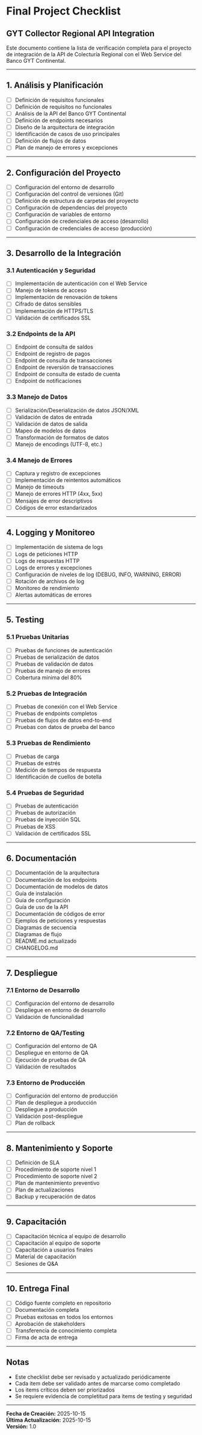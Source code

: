 # Final Project Checklist
## GYT Collector Regional API Integration

Este documento contiene la lista de verificación completa para el proyecto de integración de la API de Colecturía Regional con el Web Service del Banco GYT Continental.

---

## 1. Análisis y Planificación
- [ ] Definición de requisitos funcionales
- [ ] Definición de requisitos no funcionales
- [ ] Análisis de la API del Banco GYT Continental
- [ ] Definición de endpoints necesarios
- [ ] Diseño de la arquitectura de integración
- [ ] Identificación de casos de uso principales
- [ ] Definición de flujos de datos
- [ ] Plan de manejo de errores y excepciones

---

## 2. Configuración del Proyecto
- [ ] Configuración del entorno de desarrollo
- [ ] Configuración del control de versiones (Git)
- [ ] Definición de estructura de carpetas del proyecto
- [ ] Configuración de dependencias del proyecto
- [ ] Configuración de variables de entorno
- [ ] Configuración de credenciales de acceso (desarrollo)
- [ ] Configuración de credenciales de acceso (producción)

---

## 3. Desarrollo de la Integración
### 3.1 Autenticación y Seguridad
- [ ] Implementación de autenticación con el Web Service
- [ ] Manejo de tokens de acceso
- [ ] Implementación de renovación de tokens
- [ ] Cifrado de datos sensibles
- [ ] Implementación de HTTPS/TLS
- [ ] Validación de certificados SSL

### 3.2 Endpoints de la API
- [ ] Endpoint de consulta de saldos
- [ ] Endpoint de registro de pagos
- [ ] Endpoint de consulta de transacciones
- [ ] Endpoint de reversión de transacciones
- [ ] Endpoint de consulta de estado de cuenta
- [ ] Endpoint de notificaciones

### 3.3 Manejo de Datos
- [ ] Serialización/Deserialización de datos JSON/XML
- [ ] Validación de datos de entrada
- [ ] Validación de datos de salida
- [ ] Mapeo de modelos de datos
- [ ] Transformación de formatos de datos
- [ ] Manejo de encodings (UTF-8, etc.)

### 3.4 Manejo de Errores
- [ ] Captura y registro de excepciones
- [ ] Implementación de reintentos automáticos
- [ ] Manejo de timeouts
- [ ] Manejo de errores HTTP (4xx, 5xx)
- [ ] Mensajes de error descriptivos
- [ ] Códigos de error estandarizados

---

## 4. Logging y Monitoreo
- [ ] Implementación de sistema de logs
- [ ] Logs de peticiones HTTP
- [ ] Logs de respuestas HTTP
- [ ] Logs de errores y excepciones
- [ ] Configuración de niveles de log (DEBUG, INFO, WARNING, ERROR)
- [ ] Rotación de archivos de log
- [ ] Monitoreo de rendimiento
- [ ] Alertas automáticas de errores

---

## 5. Testing
### 5.1 Pruebas Unitarias
- [ ] Pruebas de funciones de autenticación
- [ ] Pruebas de serialización de datos
- [ ] Pruebas de validación de datos
- [ ] Pruebas de manejo de errores
- [ ] Cobertura mínima del 80%

### 5.2 Pruebas de Integración
- [ ] Pruebas de conexión con el Web Service
- [ ] Pruebas de endpoints completos
- [ ] Pruebas de flujos de datos end-to-end
- [ ] Pruebas con datos de prueba del banco

### 5.3 Pruebas de Rendimiento
- [ ] Pruebas de carga
- [ ] Pruebas de estrés
- [ ] Medición de tiempos de respuesta
- [ ] Identificación de cuellos de botella

### 5.4 Pruebas de Seguridad
- [ ] Pruebas de autenticación
- [ ] Pruebas de autorización
- [ ] Pruebas de inyección SQL
- [ ] Pruebas de XSS
- [ ] Validación de certificados SSL

---

## 6. Documentación
- [ ] Documentación de la arquitectura
- [ ] Documentación de los endpoints
- [ ] Documentación de modelos de datos
- [ ] Guía de instalación
- [ ] Guía de configuración
- [ ] Guía de uso de la API
- [ ] Documentación de códigos de error
- [ ] Ejemplos de peticiones y respuestas
- [ ] Diagramas de secuencia
- [ ] Diagramas de flujo
- [ ] README.md actualizado
- [ ] CHANGELOG.md

---

## 7. Despliegue
### 7.1 Entorno de Desarrollo
- [ ] Configuración del entorno de desarrollo
- [ ] Despliegue en entorno de desarrollo
- [ ] Validación de funcionalidad

### 7.2 Entorno de QA/Testing
- [ ] Configuración del entorno de QA
- [ ] Despliegue en entorno de QA
- [ ] Ejecución de pruebas de QA
- [ ] Validación de resultados

### 7.3 Entorno de Producción
- [ ] Configuración del entorno de producción
- [ ] Plan de despliegue a producción
- [ ] Despliegue a producción
- [ ] Validación post-despliegue
- [ ] Plan de rollback

---

## 8. Mantenimiento y Soporte
- [ ] Definición de SLA
- [ ] Procedimiento de soporte nivel 1
- [ ] Procedimiento de soporte nivel 2
- [ ] Plan de mantenimiento preventivo
- [ ] Plan de actualizaciones
- [ ] Backup y recuperación de datos

---

## 9. Capacitación
- [ ] Capacitación técnica al equipo de desarrollo
- [ ] Capacitación al equipo de soporte
- [ ] Capacitación a usuarios finales
- [ ] Material de capacitación
- [ ] Sesiones de Q&A

---

## 10. Entrega Final
- [ ] Código fuente completo en repositorio
- [ ] Documentación completa
- [ ] Pruebas exitosas en todos los entornos
- [ ] Aprobación de stakeholders
- [ ] Transferencia de conocimiento completa
- [ ] Firma de acta de entrega

---

## Notas
- Este checklist debe ser revisado y actualizado periódicamente
- Cada item debe ser validado antes de marcarse como completado
- Los items críticos deben ser priorizados
- Se requiere evidencia de completitud para items de testing y seguridad

---

**Fecha de Creación:** 2025-10-15  
**Última Actualización:** 2025-10-15  
**Versión:** 1.0
